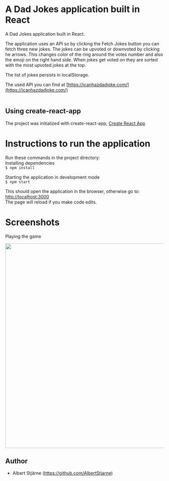 # A Dad Jokes application built in React

A Dad Jokes application built in React.

The application uses an API so by clicking the Fetch Jokes button you can fetch three new jokes. The jokes can be upvoted or downvoted by clicking he arrows. This changes color of the ring around the votes number and also the emoji on the right hand side. When jokes get voted on they are sorted with the most upvoted jokes at the top.

The list of jokes persists in localStorage.

The used API you can find at [https://icanhazdadjoke.com/](https://icanhazdadjoke.com/)
<br>
<br>

## Using create-react-app

The project was initialized with create-react-app, [Create React App](https://github.com/facebook/create-react-app)

# Instructions to run the application

Run these commands in the project directory:<br>
Installing dependencies<br>
`$ npm install`

Starting the application in development mode<br>
`$ npm start`

This should open the application in the browser, otherwise go to:<br>
[http://localhost:3000](http://localhost:3000)<br>
The page will reload if you make code edits.

# Screenshots

Playing the game

<img src="dad-jokes.gif" width=650>

## Author

- Albert Stjärne (https://github.com/AlbertStjarne)
